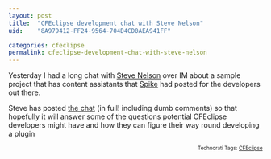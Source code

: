 ```yaml
---
layout: post
title:  "CFEclipse development chat with Steve Nelson"
uid:	"8A979412-FF24-9564-704D4CD0AEA941FF"

categories: cfeclipse
permalink: cfeclipse-development-chat-with-steve-nelson
---
```

Yesterday I had a long chat with <a href="http://steve.secretagents.com">Steve Nelson</a> over IM about a sample project that has content assistants that <a href="http://www.spike.org.uk/blog/index.cfm?mode=entry&#38;entry=EAC56B1B-D565-E33F-352CFAE205B36528">Spike</a> had posted for the developers out there.

Steve has posted <a href="http://steve.secretagents.com/index.cfm?fuseaction=fuseblog.showcomments&#38;ArticleID=20050707020008" id="20050707020008"> the chat</a> (in full! including dumb comments) so that hopefully it will answer some of the questions potential CFEclipse developers might have and how they can figure their way round developing a plugin

<!-- technorati tags start --><p style="text-align:right;font-size:10px;">Technorati Tags: <a href="http://technorati.com/tag/CFEclipse" rel="tag">CFEclipse</a></p><!-- technorati tags end -->